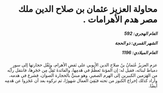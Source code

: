 <h1 dir="rtl">محاولة العزيز عثمان بن صلاح الدين ملك مصر هدم الأهرامات .</h1>

<h5 dir="rtl">العام الهجري:  592

الشهر القمري: ذو الحجة

العام الميلادي: 1196</h5>

<p dir="rtl">عزم العزيزُ عُثمانُ بنُ صلاح الدين الأيوبي على نَقضِ الأهرام، ونَقْل حجارتها إلى سورِ دمياط لبنائه، فقيل له: إن المؤنةَ تَعظُمُ في هَدمِها، والفائدةَ تَقِلُّ مِن حَجَرِها، فانتقل رأيُه من الهَرَمين الكبيرين إلى الهرم الصغيرِ، وهو مبنيٌّ بالحجارة الصوان، فشرع في هدمه، وأراد كذلك إخراجَ الكنوز من تحته فبَقِيَ العمال شهورًا، ثم تركوه بعد أن عَجَزوا عن هَدمِه أيضًا.</p></br>
